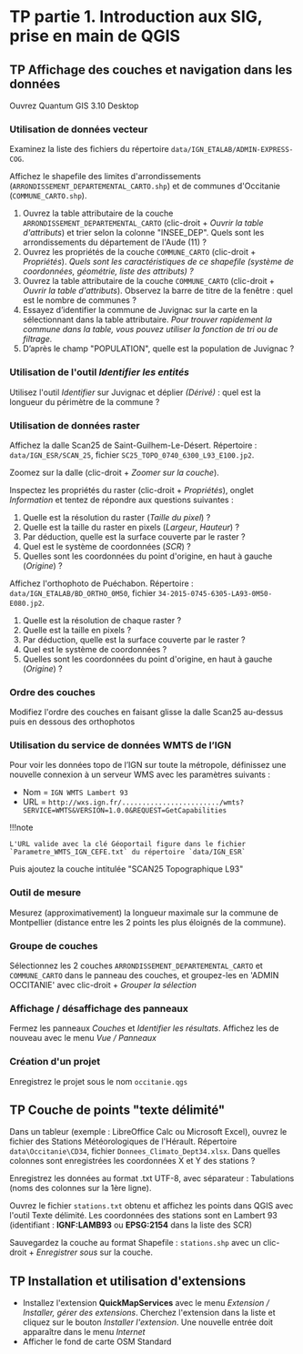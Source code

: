 # TP partie 1. Introduction aux SIG, prise en main de QGIS

## TP Affichage des couches et navigation dans les données

Ouvrez Quantum GIS 3.10 Desktop

### Utilisation de données vecteur

Examinez la liste des fichiers du répertoire `data/IGN_ETALAB/ADMIN-EXPRESS-COG`.

Affichez le shapefile des limites d'arrondissements (`ARRONDISSEMENT_DEPARTEMENTAL_CARTO.shp`) et de communes d'Occitanie (`COMMUNE_CARTO.shp`).

1. Ouvrez la table attributaire de la couche `ARRONDISSEMENT_DEPARTEMENTAL_CARTO` (clic-droit + _Ouvrir la table d'attributs_) et trier selon la colonne "INSEE_DEP". Quels sont les arrondissements du département de l'Aude (11) ?
2. Ouvrez les propriétés de la couche `COMMUNE_CARTO` (clic-droit + _Propriétés_). _Quels sont les caractéristiques de ce shapefile (système de coordonnées, géométrie, liste des attributs) ?_
3. Ouvrez la table attributaire de la couche `COMMUNE_CARTO` (clic-droit + _Ouvrir la table d'attributs_). Observez la barre de titre de la fenêtre : quel est le nombre de communes ?
4. Essayez d’identifier la commune de Juvignac sur la carte en la sélectionnant dans la table attributaire. _Pour trouver rapidement la commune dans la table, vous pouvez utiliser la fonction de tri ou de filtrage._
5. D’après le champ "POPULATION", quelle est la population de Juvignac ?

### Utilisation de l'outil _Identifier les entités_

Utilisez l'outil _Identifier_ sur Juvignac et déplier _(Dérivé)_ : quel est la longueur du périmètre de la commune ?

### Utilisation de données raster

Affichez la dalle Scan25 de Saint-Guilhem-Le-Désert. Répertoire : `data/IGN_ESR/SCAN_25`, fichier `SC25_TOPO_0740_6300_L93_E100.jp2`.

Zoomez sur la dalle (clic-droit + _Zoomer sur la couche_).

Inspectez les propriétés du raster (clic-droit + _Propriétés_), onglet _Information_ et tentez de répondre aux questions suivantes :

1. Quelle est la résolution du raster (_Taille du pixel_) ?
2. Quelle est la taille du raster en pixels (_Largeur_, _Hauteur_) ?
3. Par déduction, quelle est la surface couverte par le raster ?
4. Quel est le système de coordonnées (_SCR_) ?
5. Quelles sont les coordonnées du point d'origine, en haut à gauche (_Origine_) ?

Affichez l'orthophoto de Puéchabon. Répertoire : `data/IGN_ETALAB/BD_ORTHO_0M50`, fichier `34-2015-0745-6305-LA93-0M50-E080.jp2`.

1. Quelle est la résolution de chaque raster ?
2. Quelle est la taille en pixels ?
3. Par déduction, quelle est la surface couverte par le raster ?
4. Quel est le système de coordonnées ?
5. Quelles sont les coordonnées du point d'origine, en haut à gauche (_Origine_) ?

### Ordre des couches

Modifiez l'ordre des couches en faisant glisse la dalle Scan25 au-dessus puis en dessous des orthophotos

### Utilisation du service de données WMTS de l’IGN

Pour voir les données topo de l’IGN sur toute la métropole, définissez une nouvelle connexion à un serveur WMS avec les paramètres suivants :

- Nom = `IGN WMTS Lambert 93`
- URL =
 `http://wxs.ign.fr/......................../wmts?SERVICE=WMTS&VERSION=1.0.0&REQUEST=GetCapabilities` 

!!!note

	L'URL valide avec la clé Géoportail figure dans le fichier `Parametre_WMTS_IGN_CEFE.txt` du répertoire `data/IGN_ESR`

Puis ajoutez la couche intitulée "SCAN25 Topographique L93"

### Outil de mesure

Mesurez (approximativement) la longueur maximale sur la commune de Montpellier (distance entre les 2 points les plus éloignés de la commune).

### Groupe de couches

Sélectionnez les 2 couches  `ARRONDISSEMENT_DEPARTEMENTAL_CARTO` et `COMMUNE_CARTO` dans le panneau des couches, et groupez-les en 'ADMIN OCCITANIE' avec clic-droit + _Grouper la sélection_

### Affichage / désaffichage des panneaux

Fermez les panneaux _Couches_ et _Identifier les résultats_. Affichez les de nouveau avec le menu _Vue / Panneaux_

### Création d'un projet

Enregistrez le projet sous le nom `occitanie.qgs`

## TP Couche de points "texte délimité"

Dans un tableur (exemple : LibreOffice Calc ou Microsoft Excel), ouvrez le fichier des Stations Météorologiques de l'Hérault. Répertoire `data\Occitanie\CD34`, fichier `Donnees_Climato_Dept34.xlsx`. Dans quelles colonnes sont enregistrées les coordonnées X et Y des stations ?

Enregistrez les données au format .txt UTF-8, avec séparateur : Tabulations (noms des colonnes sur la 1ère ligne).

Ouvrez le fichier `stations.txt` obtenu et affichez les points dans QGIS avec l'outil Texte délimité. Les coordonnées des stations sont en Lambert 93 (identifiant : **IGNF:LAMB93** ou **EPSG:2154** dans la liste des SCR)

Sauvegardez la couche au format Shapefile : `stations.shp` avec un clic-droit + _Enregistrer sous_ sur la couche.

## TP Installation et utilisation d'extensions

- Installez l'extension **QuickMapServices** avec le menu _Extension / Installer, gérer des extensions_. Cherchez l'extension dans la liste et cliquez sur le bouton _Installer l'extension_. Une nouvelle entrée doit apparaître dans le menu _Internet_
- Afficher le fond de carte OSM Standard
